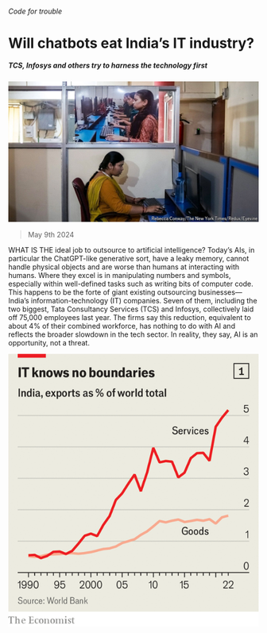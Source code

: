 ###### Code for trouble

# Will chatbots eat India’s IT industry? 

##### TCS, Infosys and others try to harness the technology first 

![image](images/20240511_WBP502.jpg) 

> May 9th 2024 

WHAT IS THE ideal job to outsource to artificial intelligence? Today’s AIs, in particular the ChatGPT-like generative sort, have a leaky memory, cannot handle physical objects and are worse than humans at interacting with humans. Where they excel is in manipulating numbers and symbols, especially within well-defined tasks such as writing bits of computer code. This happens to be the forte of giant existing outsourcing businesses—India’s information-technology (IT) companies. Seven of them, including the two biggest, Tata Consultancy Services (TCS) and Infosys, collectively laid off 75,000 employees last year. The firms say this reduction, equivalent to about 4% of their combined workforce, has nothing to do with AI and reflects the broader slowdown in the tech sector. In reality, they say, AI is an opportunity, not a threat.

![image](images/20240511_WBC178.png) 


